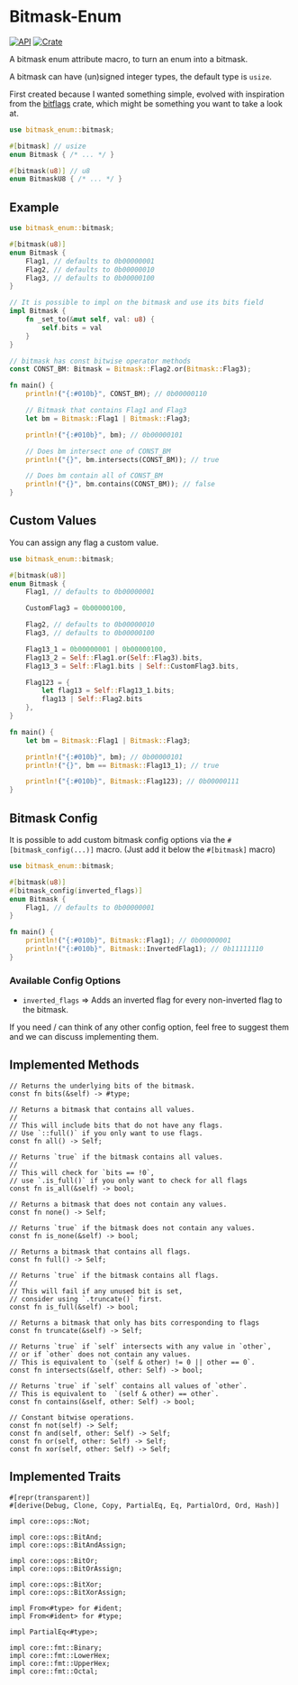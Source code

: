 # Bitmask-Enum

[![API](https://docs.rs/bitmask-enum/badge.svg)](https://docs.rs/bitmask-enum) [![Crate](https://img.shields.io/crates/v/bitmask-enum.svg)](https://crates.io/crates/bitmask-enum)

A bitmask enum attribute macro, to turn an enum into a bitmask.

A bitmask can have (un)signed integer types, the default type is `usize`.

First created because I wanted something simple, evolved with inspiration from
the [bitflags](https://crates.io/crates/bitflags) crate, which might be something
you want to take a look at.

```rust
use bitmask_enum::bitmask;

#[bitmask] // usize
enum Bitmask { /* ... */ }

#[bitmask(u8)] // u8
enum BitmaskU8 { /* ... */ }
```

## Example

```rust
use bitmask_enum::bitmask;

#[bitmask(u8)]
enum Bitmask {
    Flag1, // defaults to 0b00000001
    Flag2, // defaults to 0b00000010
    Flag3, // defaults to 0b00000100
}

// It is possible to impl on the bitmask and use its bits field
impl Bitmask {
    fn _set_to(&mut self, val: u8) {
        self.bits = val
    }
}

// bitmask has const bitwise operator methods
const CONST_BM: Bitmask = Bitmask::Flag2.or(Bitmask::Flag3);

fn main() {
    println!("{:#010b}", CONST_BM); // 0b00000110

    // Bitmask that contains Flag1 and Flag3
    let bm = Bitmask::Flag1 | Bitmask::Flag3;

    println!("{:#010b}", bm); // 0b00000101

    // Does bm intersect one of CONST_BM
    println!("{}", bm.intersects(CONST_BM)); // true

    // Does bm contain all of CONST_BM
    println!("{}", bm.contains(CONST_BM)); // false
}
```

## Custom Values

You can assign any flag a custom value.

```rust
use bitmask_enum::bitmask;

#[bitmask(u8)]
enum Bitmask {
    Flag1, // defaults to 0b00000001

    CustomFlag3 = 0b00000100,

    Flag2, // defaults to 0b00000010
    Flag3, // defaults to 0b00000100

    Flag13_1 = 0b00000001 | 0b00000100,
    Flag13_2 = Self::Flag1.or(Self::Flag3).bits,
    Flag13_3 = Self::Flag1.bits | Self::CustomFlag3.bits,

    Flag123 = {
        let flag13 = Self::Flag13_1.bits;
        flag13 | Self::Flag2.bits
    },
}

fn main() {
    let bm = Bitmask::Flag1 | Bitmask::Flag3;

    println!("{:#010b}", bm); // 0b00000101
    println!("{}", bm == Bitmask::Flag13_1); // true

    println!("{:#010b}", Bitmask::Flag123); // 0b00000111
}
```

## Bitmask Config

It is possible to add custom bitmask config options via the `#[bitmask_config(...)]` macro. (Just add it below the `#[bitmask]` macro)

```rust
use bitmask_enum::bitmask;

#[bitmask(u8)]
#[bitmask_config(inverted_flags)]
enum Bitmask {
    Flag1, // defaults to 0b00000001
}

fn main() {
    println!("{:#010b}", Bitmask::Flag1); // 0b00000001
    println!("{:#010b}", Bitmask::InvertedFlag1); // 0b11111110
}
```

### Available Config Options

- `inverted_flags` => Adds an inverted flag for every non-inverted flag to the bitmask.

If you need / can think of any other config option, feel free to suggest them and we can discuss implementing them.

## Implemented Methods
```rust,ignore
// Returns the underlying bits of the bitmask.
const fn bits(&self) -> #type;

// Returns a bitmask that contains all values.
//
// This will include bits that do not have any flags.
// Use `::full()` if you only want to use flags.
const fn all() -> Self;

// Returns `true` if the bitmask contains all values.
//
// This will check for `bits == !0`,
// use `.is_full()` if you only want to check for all flags
const fn is_all(&self) -> bool;

// Returns a bitmask that does not contain any values.
const fn none() -> Self;

// Returns `true` if the bitmask does not contain any values.
const fn is_none(&self) -> bool;

// Returns a bitmask that contains all flags.
const fn full() -> Self;

// Returns `true` if the bitmask contains all flags.
//
// This will fail if any unused bit is set,
// consider using `.truncate()` first.
const fn is_full(&self) -> bool;

// Returns a bitmask that only has bits corresponding to flags
const fn truncate(&self) -> Self;

// Returns `true` if `self` intersects with any value in `other`,
// or if `other` does not contain any values.
// This is equivalent to `(self & other) != 0 || other == 0`.
const fn intersects(&self, other: Self) -> bool;

// Returns `true` if `self` contains all values of `other`.
// This is equivalent to  `(self & other) == other`.
const fn contains(&self, other: Self) -> bool;

// Constant bitwise operations.
const fn not(self) -> Self;
const fn and(self, other: Self) -> Self;
const fn or(self, other: Self) -> Self;
const fn xor(self, other: Self) -> Self;
```

## Implemented Traits
```rust,ignore
#[repr(transparent)]
#[derive(Debug, Clone, Copy, PartialEq, Eq, PartialOrd, Ord, Hash)]

impl core::ops::Not;

impl core::ops::BitAnd;
impl core::ops::BitAndAssign;

impl core::ops::BitOr;
impl core::ops::BitOrAssign;

impl core::ops::BitXor;
impl core::ops::BitXorAssign;

impl From<#type> for #ident;
impl From<#ident> for #type;

impl PartialEq<#type>;

impl core::fmt::Binary;
impl core::fmt::LowerHex;
impl core::fmt::UpperHex;
impl core::fmt::Octal;
```
